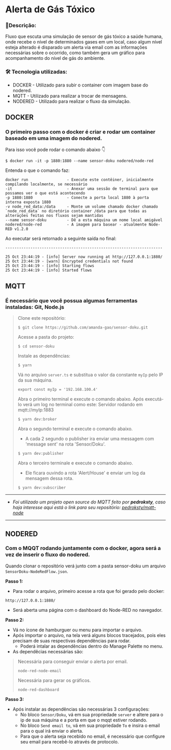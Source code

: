 # **Alerta de Gás Tóxico**

### :page_with_curl:**Descrição:** 

Fluxo que escuta uma simulação de sensor de gás tóxico a saúde humana, onde recebe o nível de determinados gases em um local, caso algum nível esteja alterado é disparado um alerta via email com as informações necessárias sobre o ocorrido, como também gera um gráfico para acompanhamento do nível de gás do ambiente.

### :hammer_and_wrench: **Tecnologia utilizadas:** 

- DOCKER - Utilizado para subir o container com imagem base do nodered.
- MQTT - Utilizado para realizar a trocar de mensagens.
- NODERED - Utilizado para realizar o fluxo da simulação.


## DOCKER

### O primeiro passo com o docker é criar e rodar um container baseado em uma imagem do nodered.

Para isso você pode rodar o comando abaixo :point_down:
```
$ docker run -it -p 1880:1880 --name sensor-doku nodered/node-red
```

Entenda o que o comando faz:
```
docker run                 - Execute este contêiner, inicialmente compilando localmente, se necessário
-it                        - Anexar uma sessão de terminal para que possamos ver o que está acontecendo
-p 1880:1880               - Conecte a porta local 1880 à porta interna exposta 1880
-v node_red_data:/data     - Monte um volume chamado docker chamado `node_red_data` no diretório container /data para que todas as alterações feitas nos fluxos sejam mantidas
--name sensor-doku         - Dê a esta máquina um nome local amigável
nodered/node-red           - A imagem para basear - atualmente Node-RED v1.2.0
```

Ao executar será retornado a seguinte saída no final:
```
---------------------------------------------------------------------

25 Oct 23:44:19 - [info] Server now running at http://127.0.0.1:1880/
25 Oct 23:44:19 - [warn] Encrypted credentials not found
25 Oct 23:44:19 - [info] Starting flows
25 Oct 23:44:19 - [info] Started flows
```


## MQTT

### É necessário que você possua algumas ferramentas instaladas: Git, Node.js

> Clone este repositório:
> ``` 
> $ git clone https://github.com/amanda-gao/sensor-doku.git
> ```
> Acesse a pasta do projeto:
> ```
> $ cd sensor-doku
> ```
> Instale as dependências:
> ```
> $ yarn
> ```
> Vá no arquivo `server.ts` e substitua o valor da constante `myIp` pelo IP da sua máquina. 
>```
> export const myIp = '192.168.100.4'
> ```
> Abra o primeiro terminal e execute o comando abaixo. Após executá-lo verá um log no terminal como este: Servidor rodando em mqtt://myIp:1883
>```
> $ yarn dev:broker
> ```
> Abra o segundo terminal e execute o comando abaixo.
> - A cada 2 segundo o publisher ira enviar uma messagem com 'message sent' na rota 'Sensor/Doku'.
> ```
> $ yarn dev:publisher
> ```
>
> Abra o terceiro terminale e execute o comando abaixo.
> - Ele ficara ouvindo a rota 'Alert/House' e enviar um log da mensagem dessa rota.
> ```
> $ yarn dev:subscriber
> ```

_________________________________________________________________________________________________________________________________
- *Foi utilizado um projeto open source do MQTT feito por **pedroksty**, caso haja interesse aqui está o link para seu repositório: [pedroksty/mqtt-node](https://github.com/pedroksty/mqtt-node)*
_________________________________________________________________________________________________________________________________

## NODERED

### Com o MQQT rodando juntamente com o docker, agora será a vez de inserir o fluxo do nodered.

Quando clonar o repositório verá junto com a pasta sensor-doku um arquivo `SensorDoku-NodeRedFlow.json`.

**Passo 1:** 
- Para rodar o arquivo, primeiro acesse a rota que foi gerado pelo docker:
```
http://127.0.0.1:1880/
```
- Será aberta uma página com o dashboard do Node-RED no navegador. 

**Passo 2:**
- Vá no ícone de hamburguer ou menu para importar o arquivo.
- Após importar o arquivo, na tela verá alguns blocos tracejados, pois eles precisam de suas respectivas dependências para rodar.
  - Poderá intalar as dependências dentro do Manage Palette no menu. 
- As dependêcias necessárias são:
> Necessária para conseguir enviar o alerta por email.
> ```
> node-red-node-email
> ```
> Necessária para gerar os gráficos.
> ```
> node-red-dashboard
> ```

**Passo 3:**
- Após instalar as dependências são necessárias 3 configurações:
  - No bloco `Sensor/Doku`, vá em sua propriedade `server` e altere para o ip de sua máquina e a porta em que o mqqt estiver rodando.
  - No bloco `Send email to`, vá em sua propriedade `To` e insira o email para o qual irá enviar o alerta.
  - Para que o alerta seja recebido no email, é necessário que configure seu email para recebê-lo através de protocolo.





